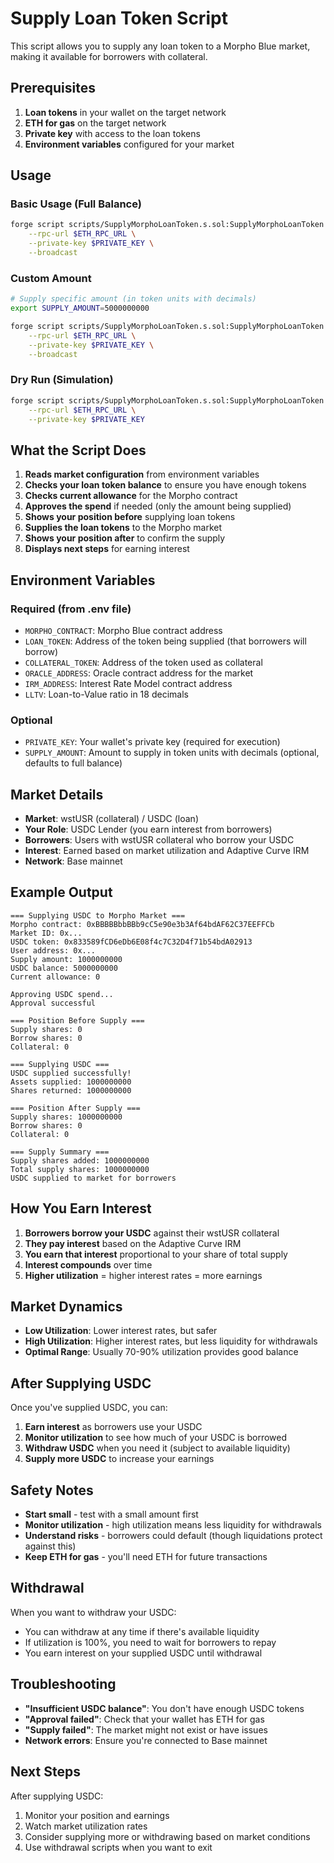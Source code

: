 # Supply Loan Token Script

This script allows you to supply any loan token to a Morpho Blue market, making it available for borrowers with collateral.

## Prerequisites

1. **Loan tokens** in your wallet on the target network
2. **ETH for gas** on the target network
3. **Private key** with access to the loan tokens
4. **Environment variables** configured for your market

## Usage

### Basic Usage (Full Balance)
```bash
forge script scripts/SupplyMorphoLoanToken.s.sol:SupplyMorphoLoanToken \
    --rpc-url $ETH_RPC_URL \
    --private-key $PRIVATE_KEY \
    --broadcast
```

### Custom Amount
```bash
# Supply specific amount (in token units with decimals)
export SUPPLY_AMOUNT=5000000000

forge script scripts/SupplyMorphoLoanToken.s.sol:SupplyMorphoLoanToken \
    --rpc-url $ETH_RPC_URL \
    --private-key $PRIVATE_KEY \
    --broadcast
```

### Dry Run (Simulation)
```bash
forge script scripts/SupplyMorphoLoanToken.s.sol:SupplyMorphoLoanToken \
    --rpc-url $ETH_RPC_URL \
    --private-key $PRIVATE_KEY
```

## What the Script Does

1. **Reads market configuration** from environment variables
2. **Checks your loan token balance** to ensure you have enough tokens
3. **Checks current allowance** for the Morpho contract
4. **Approves the spend** if needed (only the amount being supplied)
5. **Shows your position before** supplying loan tokens
6. **Supplies the loan tokens** to the Morpho market
7. **Shows your position after** to confirm the supply
8. **Displays next steps** for earning interest

## Environment Variables

### Required (from .env file)
- `MORPHO_CONTRACT`: Morpho Blue contract address
- `LOAN_TOKEN`: Address of the token being supplied (that borrowers will borrow)
- `COLLATERAL_TOKEN`: Address of the token used as collateral
- `ORACLE_ADDRESS`: Oracle contract address for the market
- `IRM_ADDRESS`: Interest Rate Model contract address
- `LLTV`: Loan-to-Value ratio in 18 decimals

### Optional
- `PRIVATE_KEY`: Your wallet's private key (required for execution)
- `SUPPLY_AMOUNT`: Amount to supply in token units with decimals (optional, defaults to full balance)

## Market Details

- **Market**: wstUSR (collateral) / USDC (loan)
- **Your Role**: USDC Lender (you earn interest from borrowers)
- **Borrowers**: Users with wstUSR collateral who borrow your USDC
- **Interest**: Earned based on market utilization and Adaptive Curve IRM
- **Network**: Base mainnet

## Example Output

```
=== Supplying USDC to Morpho Market ===
Morpho contract: 0xBBBBBbbBBb9cC5e90e3b3Af64bdAF62C37EEFFCb
Market ID: 0x...
USDC token: 0x833589fCD6eDb6E08f4c7C32D4f71b54bdA02913
User address: 0x...
Supply amount: 1000000000
USDC balance: 5000000000
Current allowance: 0

Approving USDC spend...
Approval successful

=== Position Before Supply ===
Supply shares: 0
Borrow shares: 0
Collateral: 0

=== Supplying USDC ===
USDC supplied successfully!
Assets supplied: 1000000000
Shares returned: 1000000000

=== Position After Supply ===
Supply shares: 1000000000
Borrow shares: 0
Collateral: 0

=== Supply Summary ===
Supply shares added: 1000000000
Total supply shares: 1000000000
USDC supplied to market for borrowers
```

## How You Earn Interest

1. **Borrowers borrow your USDC** against their wstUSR collateral
2. **They pay interest** based on the Adaptive Curve IRM
3. **You earn that interest** proportional to your share of total supply
4. **Interest compounds** over time
5. **Higher utilization** = higher interest rates = more earnings

## Market Dynamics

- **Low Utilization**: Lower interest rates, but safer
- **High Utilization**: Higher interest rates, but less liquidity for withdrawals
- **Optimal Range**: Usually 70-90% utilization provides good balance

## After Supplying USDC

Once you've supplied USDC, you can:

1. **Earn interest** as borrowers use your USDC
2. **Monitor utilization** to see how much of your USDC is borrowed
3. **Withdraw USDC** when you need it (subject to available liquidity)
4. **Supply more USDC** to increase your earnings

## Safety Notes

- **Start small** - test with a small amount first
- **Monitor utilization** - high utilization means less liquidity for withdrawals
- **Understand risks** - borrowers could default (though liquidations protect against this)
- **Keep ETH for gas** - you'll need ETH for future transactions

## Withdrawal

When you want to withdraw your USDC:
- You can withdraw at any time if there's available liquidity
- If utilization is 100%, you need to wait for borrowers to repay
- You earn interest on your supplied USDC until withdrawal

## Troubleshooting

- **"Insufficient USDC balance"**: You don't have enough USDC tokens
- **"Approval failed"**: Check that your wallet has ETH for gas
- **"Supply failed"**: The market might not exist or have issues
- **Network errors**: Ensure you're connected to Base mainnet

## Next Steps

After supplying USDC:
1. Monitor your position and earnings
2. Watch market utilization rates
3. Consider supplying more or withdrawing based on market conditions
4. Use withdrawal scripts when you want to exit
